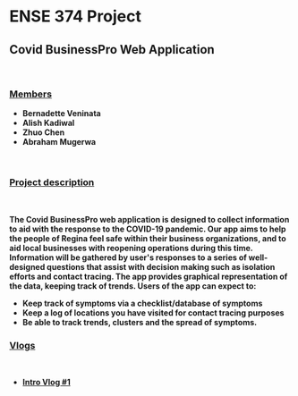 




<h1>ENSE 374 Project</h1>
<h2>Covid BusinessPro Web Application</h2>
<br>
<h3><b><u>Members</u><b></h3>
    <ul>
    <li>Bernadette Veninata</li>
    <li>Alish Kadiwal</li>
    <li>Zhuo Chen</li>
    <li>Abraham Mugerwa</li>
    </ul>
<br>
<h3><b><u> Project description</u></b></h3>
<br>
<p>
The Covid BusinessPro web application is designed to collect information to aid with the response to the COVID-19 pandemic. Our app aims to help the people of Regina feel safe within their business organizations, and to aid local businesses with reopening operations during this time. Information will be gathered by user's responses to a series of well-designed questions that assist with decision making such as isolation efforts and contact tracing. The app provides graphical representation of the data, keeping track of trends. Users of the app can expect to:
<ul>
<li>Keep track of symptoms via a checklist/database of symptoms</li>
<li>Keep a log of locations you have visited for contact tracing purposes</li>
<li>Be able to track trends, clusters and the spread of symptoms. </li>
</ul>
</p>


<h3><b><u>Vlogs</u><b></h3>
<br>
<ul>
<li>


[Intro Vlog #1](https:https://www.youtube.com/watch?v=-A4Cb1X_mj0&feature=youtu.be)

</li>
</ul>